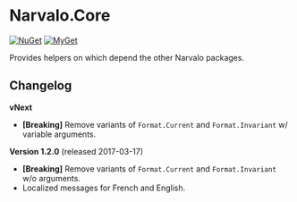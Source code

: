 Narvalo.Core
============

[![NuGet](https://img.shields.io/nuget/v/Narvalo.Core.svg)](https://www.nuget.org/packages/Narvalo.Core/)
[![MyGet](https://img.shields.io/myget/narvalo-edge/v/Narvalo.Core.svg)](https://www.myget.org/feed/narvalo-edge/package/nuget/Narvalo.EDGE)

Provides helpers on which depend the other Narvalo packages.

Changelog
---------

**vNext**
- **[Breaking]** Remove variants of `Format.Current` and `Format.Invariant`
  w/ variable arguments.

**Version 1.2.0** (released 2017-03-17)
- **[Breaking]** Remove variants of `Format.Current` and `Format.Invariant`
  w/o arguments.
- Localized messages for French and English.